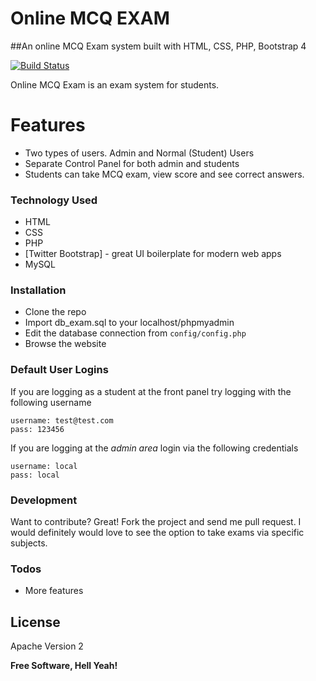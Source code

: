 # Online MCQ EXAM

##An online MCQ Exam system built with HTML, CSS, PHP, Bootstrap 4


[![Build Status](https://travis-ci.org/joemccann/dillinger.svg?branch=master)](https://github.com/saiftheboss7/onlinemcqexam)

Online MCQ Exam is an exam system for students.


# Features

  - Two types of users. Admin and Normal (Student) Users
  - Separate Control Panel for both admin and students
  - Students can take MCQ exam, view score and see correct answers.


### Technology Used

* HTML
* CSS
* PHP
* [Twitter Bootstrap] - great UI boilerplate for modern web apps
* MySQL


### Installation

* Clone the repo
* Import db_exam.sql to your localhost/phpmyadmin
* Edit the database connection from ```config/config.php``` 
* Browse the website


### Default User Logins
If you are logging as a student at the front panel try logging with the following username
```
username: test@test.com
pass: 123456
```

If you are logging at the *admin area* login via the following credentials

```
username: local
pass: local
```

### Development

Want to contribute? Great! Fork the project and send me pull request. I would definitely would love to see the option to take exams via specific subjects.


### Todos

 - More features

License
----

Apache Version 2


**Free Software, Hell Yeah!**
